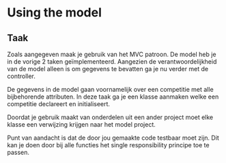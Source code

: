 # Using the model
## Taak
Zoals aangegeven maak je gebruik van het MVC patroon. De model heb je in de vorige 2 taken geïmplementeerd.
Aangezien de verantwoordelijkheid van de model alleen is om gegevens te bevatten ga je nu verder met de controller.

De gegevens in de model gaan voornamelijk over een competitie met alle bijbehorende attributen.
In deze taak ga je een klasse aanmaken welke een competitie declareert en initialiseert.

Doordat je gebruik maakt van onderdelen uit een ander project moet elke klasse een verwijzing krijgen naar het model project.

Punt van aandacht is dat de door jou gemaakte code testbaar moet zijn. Dit kan je doen door bij alle functies het single responsibility principe toe te passen.